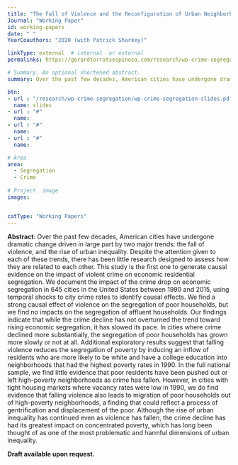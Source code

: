 ```yaml
---
title: "The Fall of Violence and the Reconfiguration of Urban Neighborhoods"
Journal: "Working Paper"
id: working-papers
date: " "
YearCoauthors: "2020 (with Patrick Sharkey)"

linkType: external  # internal  or external
permalinks: https://gerardtorratsespinosa.com/research/wp-crime-segregation/

# Summary. An optional shortened abstract.
summary: Over the past few decades, American cities have undergone dramatic change driven in large part by the fall of violence and the rise of urban inequality. Despite the attention given to each of these trends, there has been little research designed to assess how they are related to each other. This study is the first one to generate causal evidence on the impact of violent crime on economic residential segregation. We document the impact of the crime drop on economic segregation in 645 cities in the United States between 1990 and 2015, using temporal shocks to city crime rates to identify causal effects. We find a strong causal effect of violence on the segregation of poor households, but we find no impacts on the segregation of affluent households. Our findings indicate that while the crime decline has not overturned the trend toward rising economic segregation, it has slowed its pace. In cities where crime declined more substantially, the segregation of poor households has grown more slowly or not at all. Additional exploratory results suggest that falling violence reduces the segregation of poverty by inducing an inflow of residents who are more likely to be white and have a college education into neighborhoods that had the highest poverty rates in 1990. In the full national sample, we find little evidence that poor residents have been pushed out or left high-poverty neighborhoods as crime has fallen. However, in cities with tight housing markets where vacancy rates were low in 1990, we do find evidence that falling violence also leads to migration of poor households out of high-poverty neighborhoods, a finding that could reflect a process of gentrification and displacement of the poor. Although the rise of urban inequality has continued even as violence has fallen, the crime decline has had its greatest impact on concentrated poverty, which has long been thought of as one of the most problematic and harmful dimensions of urban inequality. 

btn:
- url : "/research/wp-crime-segregation/wp-crime-segregation-slides.pdf"
  name: slides
- url : "#"
  name:
- url : "#"
  name: 
- url : "#"
  name: 

# Area
area: 
  - Segregation
  - Crime
    
# Project  image 
images:


catType: "Working Papers"
---
```




**Abstract**: Over the past few decades, American cities have undergone dramatic change driven in large part by two major trends: the fall of violence, and the rise of urban inequality. Despite the attention given to each of these trends, there has been little research designed to assess how they are related to each other. This study is the first one to generate causal evidence on the impact of violent crime on economic residential segregation. We document the impact of the crime drop on economic segregation in 645 cities in the United States between 1990 and 2015, using temporal shocks to city crime rates to identify causal effects. We find a strong causal effect of violence on the segregation of poor households, but we find no impacts on the segregation of affluent households. Our findings indicate that while the crime decline has not overturned the trend toward rising economic segregation, it has slowed its pace. In cities where crime declined more substantially, the segregation of poor households has grown more slowly or not at all. Additional exploratory results suggest that falling violence reduces the segregation of poverty by inducing an inflow of residents who are more likely to be white and have a college education into neighborhoods that had the highest poverty rates in 1990. In the full national sample, we find little evidence that poor residents have been pushed out or left high-poverty neighborhoods as crime has fallen. However, in cities with tight housing markets where vacancy rates were low in 1990, we do find evidence that falling violence also leads to migration of poor households out of high-poverty neighborhoods, a finding that could reflect a process of gentrification and displacement of the poor. Although the rise of urban inequality has continued even as violence has fallen, the crime decline has had its greatest impact on concentrated poverty, which has long been thought of as one of the most problematic and harmful dimensions of urban inequality. 

**Draft available upon request.**
